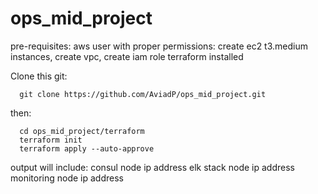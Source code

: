 # ops_mid_project
pre-requisites:
aws user with proper permissions: create ec2 t3.medium instances, create vpc, create iam role
terraform installed

Clone this git:
```
  git clone https://github.com/AviadP/ops_mid_project.git
```

then:
```
  cd ops_mid_project/terraform
  terraform init
  terraform apply --auto-approve  
```

output will include:
  consul node ip address
  elk stack node ip address
  monitoring node ip address
